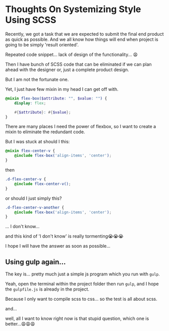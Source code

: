 # Thoughts On Systemizing Style Using SCSS

Recently, we got a task that we are expected to submit the final end product as quick as possible. And we all know how things will end when project is going to be simply 'result oriented'. 

Repeated code snippet... lack of design of the functionality... 😩

Then I have bunch of SCSS code that can be eliminated if we can plan ahead with the designer or, just a complete product design.

But I am not the fortunate one.

Yet, I just have few mixin in my head I can get off with.

```scss
@mixin flex-box($attribute: "", $value: "") {
    display: flex;

    #{$attribute}: #{$value};
}
```

There are many places I need the power of flexbox, so I want to create a mixin to eliminate the redundant code.

But I was stuck at should I this:

```scss
@mixin flex-center-v {
    @include flex-box('align-items', 'center');
}
```

then

```scss
.d-flex-center-v {
    @include flex-center-v();
}
```

or should I just simply this?
```scss
.d-flex-center-v-another {
    @include flex-box('align-items', 'center');
}
```

... I don't know...

and this kind of 'I don't know' is really tormenting😭😭😭

I hope I will have the answer as soon as possible...

## Using gulp again...

The key is... pretty much just a simple js program which you run with `gulp`.

Yeah, open the terminal within the project folder then run `gulp`, and I hope the `gulpfile.js` is already in the project.

Because I only want to compile scss to css... so the test is all about scss.

and...

well, all I want to know right now is that stupid question, which one is better...😩😩😩